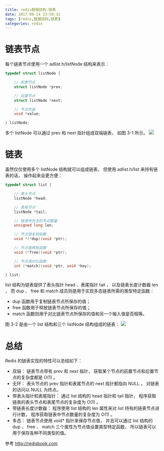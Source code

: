 ```yaml
---
title: redis数据结构-链表
date: 2017-09-14 23:59:31
tags: [redis,数据结构,链表]
categories: redis
---
```

# 链表节点
每个链表节点使用一个 adlist.h/listNode 结构来表示：
````c
typedef struct listNode {

    // 前置节点
    struct listNode *prev;

    // 后置节点
    struct listNode *next;

    // 节点的值
    void *value;

} listNode;
````
多个 listNode 可以通过 prev 和 next 指针组成双端链表， 如图 3-1 所示。
[![](/images/redis-linkedlist-1.png)](/images/redis-linkedlist-1.png)
<!-- more -->
# 链表
虽然仅仅使用多个 listNode 结构就可以组成链表， 但使用 adlist.h/list 来持有链表的话， 操作起来会更方便：
````c
typedef struct list {

    // 表头节点
    listNode *head;

    // 表尾节点
    listNode *tail;

    // 链表所包含的节点数量
    unsigned long len;

    // 节点值复制函数
    void *(*dup)(void *ptr);

    // 节点值释放函数
    void (*free)(void *ptr);

    // 节点值对比函数
    int (*match)(void *ptr, void *key);

} list;
````
list 结构为链表提供了表头指针 head 、表尾指针 tail ， 以及链表长度计数器 len ， 而 dup 、 free 和 match 成员则是用于实现多态链表所需的类型特定函数：
* dup 函数用于复制链表节点所保存的值；
* free 函数用于释放链表节点所保存的值；
* match 函数则用于对比链表节点所保存的值和另一个输入值是否相等。

图 3-2 是由一个 list 结构和三个 listNode 结构组成的链表：
[![](/images/redis-linkedlist-2.png)](/images/redis-linkedlist-2.png)

# 总结
Redis 的链表实现的特性可以总结如下：
* 双端： 链表节点带有 prev 和 next 指针， 获取某个节点的前置节点和后置节点的复杂度都是 O(1) 。
* 无环： 表头节点的 prev 指针和表尾节点的 next 指针都指向 NULL ， 对链表的访问以 NULL 为终点。
* 带表头指针和表尾指针： 通过 list 结构的 head 指针和 tail 指针， 程序获取链表的表头节点和表尾节点的复杂度为 O(1) 。
* 带链表长度计数器： 程序使用 list 结构的 len 属性来对 list 持有的链表节点进行计数， 程序获取链表中节点数量的复杂度为 O(1) 。
* 多态： 链表节点使用 void* 指针来保存节点值， 并且可以通过 list 结构的 dup 、 free 、 match 三个属性为节点值设置类型特定函数， 所以链表可以用于保存各种不同类型的值。

参考 http://redisbook.com